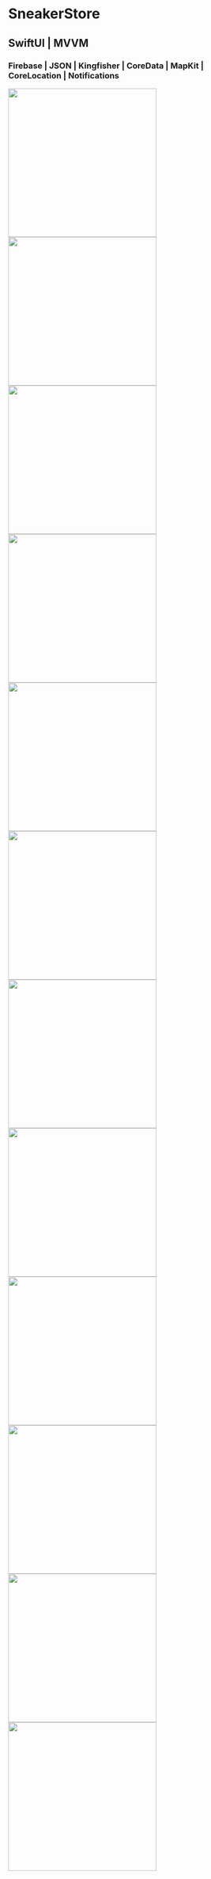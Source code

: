 # SneakerStore

## SwiftUI | MVVM
### Firebase | JSON | Kingfisher | CoreData | MapKit | CoreLocation | Notifications

<img src="https://raw.githubusercontent.com/Vy4chesl4vOS/SneakerStore/main/ScreenShots/1.png" width="300">
<img src="https://raw.githubusercontent.com/Vy4chesl4vOS/SneakerStore/main/ScreenShots/2.png" width="300">
<img src="https://raw.githubusercontent.com/Vy4chesl4vOS/SneakerStore/main/ScreenShots/3.png" width="300">
<img src="https://raw.githubusercontent.com/Vy4chesl4vOS/SneakerStore/main/ScreenShots/4.png" width="300">
<img src="https://raw.githubusercontent.com/Vy4chesl4vOS/SneakerStore/main/ScreenShots/6.png" width="300">
<img src="https://raw.githubusercontent.com/Vy4chesl4vOS/SneakerStore/main/ScreenShots/7.png" width="300">
<img src="https://raw.githubusercontent.com/Vy4chesl4vOS/SneakerStore/main/ScreenShots/8.png" width="300">
<img src="https://raw.githubusercontent.com/Vy4chesl4vOS/SneakerStore/main/ScreenShots/11.png" width="300">
<img src="https://raw.githubusercontent.com/Vy4chesl4vOS/SneakerStore/main/ScreenShots/5.png" width="300">
<img src="https://raw.githubusercontent.com/Vy4chesl4vOS/SneakerStore/main/ScreenShots/12.png" width="300">
<img src="https://raw.githubusercontent.com/Vy4chesl4vOS/SneakerStore/main/ScreenShots/10.png" width="300">
<img src="https://raw.githubusercontent.com/Vy4chesl4vOS/SneakerStore/main/ScreenShots/13.png" width="300">
